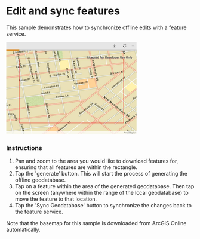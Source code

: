 # Edit and sync features

This sample demonstrates how to synchronize offline edits with a feature service.

<img src="EditAndSyncFeatures.jpg" width="350"/>

### Instructions

1. Pan and zoom to the area you would like to download features for, ensuring that all features are within the rectangle.
2. Tap the 'generate' button. This will start the process of generating the offline geodatabase.
3. Tap on a feature within the area of the generated geodatabase. Then tap on the screen (anywhere within the range of the local geodatabase) to move the feature to that location.
4. Tap the 'Sync Geodatabase' button to synchronize the changes back to the feature service.

 Note that the basemap for this sample is downloaded from ArcGIS Online automatically.